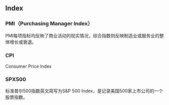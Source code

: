 ## Index

### PMI（Purchasing Manager Index）
PMI每项指标均反映了商业活动的现实情况，综合指数则反映制造业或服务业的整体增长或衰退。
### CPI
Consumer Price Index
### SPX500
标准普尔500指数英文简写为S&P 500 Index，是记录美国500家上市公司的一个股票指数。
